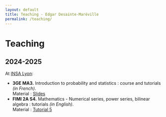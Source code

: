 ```yaml
---
layout: default
title: Teaching - Edgar Desainte-Maréville
permalink: /teaching/
---
```


# Teaching

## 2024-2025

At [INSA Lyon](https://www.insa-lyon.fr/):
- **3GE MA3.** Introduction to probability and statistics : course and tutorials *(in French)*. <br>
Material : <a href="/assets/files/Slide_MA3_stat_compl.pdf" target="_blank">Slides</a>
- **FIMI 2A S4.**  Mathematics - Numerical series, power series, bilinear algebra : tutorials *(in English)*. <br>
Material : <a href="/assets/files/05-series-TD-scan2.pdf" target="_blank">Tutorial 5</a>